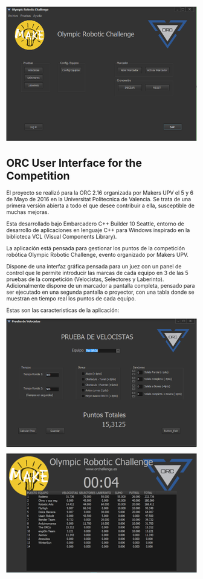 ![](https://github.com/jaimelaborda/ORC-User-Interface-for-the-Competition/blob/releases/images/main_ui.png)

# ORC User Interface for the Competition
El proyecto se realizó para la ORC 2.16 organizada por Makers UPV el 5 y 6 de Mayo de 2016 en la Universitat Politecnica de Valencia. Se trata de una primera versión abierta a todo el que desee contribuir a ella, susceptible de muchas mejoras.

Esta desarrollado bajo Embarcadero C++ Builder 10 Seattle, entorno de desarrollo de aplicaciones en lenguaje C++ para Windows inspirado en la biblioteca VCL (Visual Components Library).

La aplicación está pensada para gestionar los puntos de la competición robótica Olympic Robotic Challenge, evento organizado por Makers UPV. 

Dispone de una interfaz gráfica pensada para un juez con un panel de control que le permite introducir las marcas de cada equipo en 3 de las 5 pruebas de la competición (Velocistas, Selectores y Laberinto). Adicionalmente dispone de un marcador a pantalla completa, pensado para ser ejecutado en una segunda pantalla o proyector, con una tabla donde se muestran en tiempo real los puntos de cada equipo.

Estas son las caracteristicas de la aplicación:

![](https://github.com/jaimelaborda/ORC-User-Interface-for-the-Competition/blob/releases/images/ui_velocistas.png)

![](https://github.com/jaimelaborda/ORC-User-Interface-for-the-Competition/blob/releases/images/ui_marcador.png)

